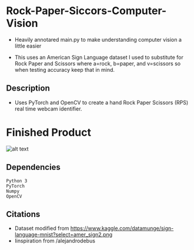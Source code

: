 # Rock-Paper-Siccors-Computer-Vision

- Heavily annotared main.py to make understanding computer vision a little easier

- This uses an American Sign Language dataset I used to substitute for Rock Paper and Scissors where a=rock, b=paper, and v=scissors so when testing accuracy keep that in mind.

## Description

- Uses PyTorch and OpenCV to create a hand Rock Paper Scissors (RPS) real time webcam identifier.

# Finished Product

![alt text](https://github.com/UltraPotato2/Rock-Paper-Siccors-Computer-Vision/blob/main/RPS-dataset/example.png)

## Dependencies
```
Python 3
PyTorch
Numpy
OpenCV
```
## Citations
  - Dataset modified from https://www.kaggle.com/datamunge/sign-language-mnist?select=amer_sign2.png
  - Iinspiration from /alejandrodebus
